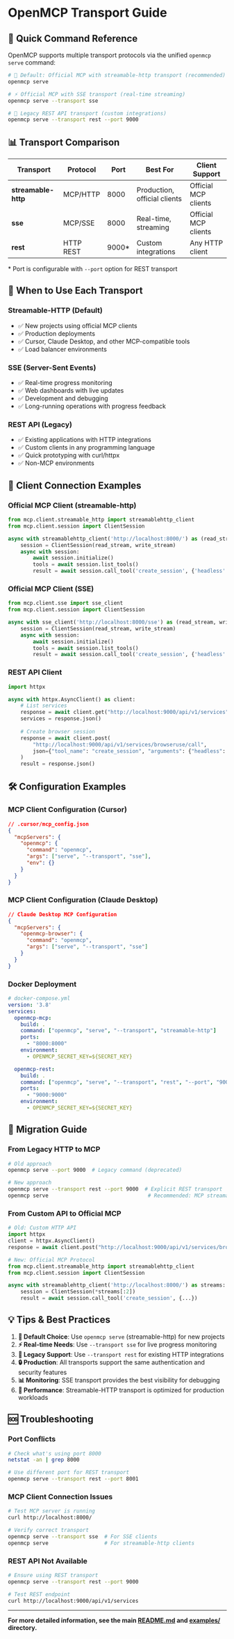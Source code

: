 # OpenMCP Transport Guide

## 🚀 Quick Command Reference

OpenMCP supports multiple transport protocols via the unified `openmcp serve` command:

```bash
# 🎯 Default: Official MCP with streamable-http transport (recommended)
openmcp serve

# ⚡ Official MCP with SSE transport (real-time streaming)
openmcp serve --transport sse

# 🔧 Legacy REST API transport (custom integrations)
openmcp serve --transport rest --port 9000
```

## 📊 Transport Comparison

| Transport | Protocol | Port | Best For | Client Support |
|-----------|----------|------|----------|----------------|
| **streamable-http** | MCP/HTTP | 8000 | Production, official clients | Official MCP clients |
| **sse** | MCP/SSE | 8000 | Real-time, streaming | Official MCP clients |
| **rest** | HTTP REST | 9000* | Custom integrations | Any HTTP client |

\* Port is configurable with `--port` option for REST transport

## 🎯 When to Use Each Transport

### **Streamable-HTTP (Default)**
- ✅ New projects using official MCP clients
- ✅ Production deployments
- ✅ Cursor, Claude Desktop, and other MCP-compatible tools
- ✅ Load balancer environments

### **SSE (Server-Sent Events)**
- ✅ Real-time progress monitoring
- ✅ Web dashboards with live updates
- ✅ Development and debugging
- ✅ Long-running operations with progress feedback

### **REST API (Legacy)**
- ✅ Existing applications with HTTP integrations
- ✅ Custom clients in any programming language
- ✅ Quick prototyping with curl/httpx
- ✅ Non-MCP environments

## 🔌 Client Connection Examples

### **Official MCP Client (streamable-http)**
```python
from mcp.client.streamable_http import streamablehttp_client
from mcp.client.session import ClientSession

async with streamablehttp_client('http://localhost:8000/') as (read_stream, write_stream, session_id):
    session = ClientSession(read_stream, write_stream)
    async with session:
        await session.initialize()
        tools = await session.list_tools()
        result = await session.call_tool('create_session', {'headless': True})
```

### **Official MCP Client (SSE)**
```python
from mcp.client.sse import sse_client
from mcp.client.session import ClientSession

async with sse_client('http://localhost:8000/sse') as (read_stream, write_stream):
    session = ClientSession(read_stream, write_stream)
    async with session:
        await session.initialize()
        tools = await session.list_tools()
        result = await session.call_tool('create_session', {'headless': True})
```

### **REST API Client**
```python
import httpx

async with httpx.AsyncClient() as client:
    # List services
    response = await client.get("http://localhost:9000/api/v1/services")
    services = response.json()
    
    # Create browser session
    response = await client.post(
        "http://localhost:9000/api/v1/services/browseruse/call",
        json={"tool_name": "create_session", "arguments": {"headless": True}}
    )
    result = response.json()
```

## 🛠️ Configuration Examples

### **MCP Client Configuration (Cursor)**
```json
// .cursor/mcp_config.json
{
  "mcpServers": {
    "openmcp": {
      "command": "openmcp",
      "args": ["serve", "--transport", "sse"],
      "env": {}
    }
  }
}
```

### **MCP Client Configuration (Claude Desktop)**
```json
// Claude Desktop MCP Configuration
{
  "mcpServers": {
    "openmcp-browser": {
      "command": "openmcp",
      "args": ["serve", "--transport", "sse"]
    }
  }
}
```

### **Docker Deployment**
```yaml
# docker-compose.yml
version: '3.8'
services:
  openmcp-mcp:
    build: .
    command: ["openmcp", "serve", "--transport", "streamable-http"]
    ports:
      - "8000:8000"
    environment:
      - OPENMCP_SECRET_KEY=${SECRET_KEY}

  openmcp-rest:
    build: .
    command: ["openmcp", "serve", "--transport", "rest", "--port", "9000"]
    ports:
      - "9000:9000"
    environment:
      - OPENMCP_SECRET_KEY=${SECRET_KEY}
```

## 🚀 Migration Guide

### **From Legacy HTTP to MCP**
```bash
# Old approach
openmcp serve --port 9000  # Legacy command (deprecated)

# New approach
openmcp serve --transport rest --port 9000  # Explicit REST transport
openmcp serve                                # Recommended: MCP streamable-http
```

### **From Custom API to Official MCP**
```python
# Old: Custom HTTP API
import httpx
client = httpx.AsyncClient()
response = await client.post("http://localhost:9000/api/v1/services/browseruse/call", ...)

# New: Official MCP Protocol
from mcp.client.streamable_http import streamablehttp_client
from mcp.client.session import ClientSession

async with streamablehttp_client('http://localhost:8000/') as streams:
    session = ClientSession(*streams[:2])
    result = await session.call_tool('create_session', {...})
```

## 💡 Tips & Best Practices

1. **🎯 Default Choice**: Use `openmcp serve` (streamable-http) for new projects
2. **⚡ Real-time Needs**: Use `--transport sse` for live progress monitoring
3. **🔧 Legacy Support**: Use `--transport rest` for existing HTTP integrations
4. **🔒 Production**: All transports support the same authentication and security features
5. **📊 Monitoring**: SSE transport provides the best visibility for debugging
6. **🚀 Performance**: Streamable-HTTP transport is optimized for production workloads

## 🆘 Troubleshooting

### **Port Conflicts**
```bash
# Check what's using port 8000
netstat -an | grep 8000

# Use different port for REST transport
openmcp serve --transport rest --port 8001
```

### **MCP Client Connection Issues**
```bash
# Test MCP server is running
curl http://localhost:8000/

# Verify correct transport
openmcp serve --transport sse  # For SSE clients
openmcp serve                  # For streamable-http clients
```

### **REST API Not Available**
```bash
# Ensure using REST transport
openmcp serve --transport rest --port 9000

# Test REST endpoint
curl http://localhost:9000/api/v1/services
```

---

**For more detailed information, see the main [README.md](README.md) and [examples/](examples/) directory.**